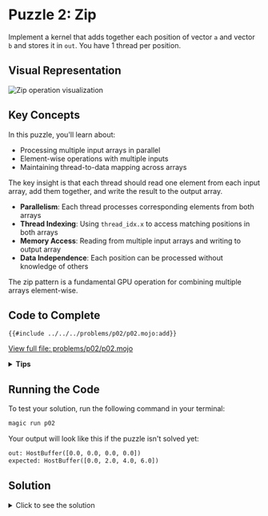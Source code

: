 # Puzzle 2: Zip

Implement a kernel that adds together each position of vector `a` and vector `b` and stores it in `out`.
You have 1 thread per position.

## Visual Representation

![Zip operation visualization](https://raw.githubusercontent.com/srush/GPU-Puzzles/main/GPU_puzzlers_files/GPU_puzzlers_17_1.svg)

## Key Concepts

In this puzzle, you'll learn about:
- Processing multiple input arrays in parallel
- Element-wise operations with multiple inputs
- Maintaining thread-to-data mapping across arrays

The key insight is that each thread should read one element from each input array, add them together, and write the result to the output array.

- **Parallelism**: Each thread processes corresponding elements from both arrays
- **Thread Indexing**: Using `thread_idx.x` to access matching positions in both arrays
- **Memory Access**: Reading from multiple input arrays and writing to output array
- **Data Independence**: Each position can be processed without knowledge of others

The zip pattern is a fundamental GPU operation for combining multiple arrays element-wise.

## Code to Complete

```mojo
{{#include ../../../problems/p02/p02.mojo:add}}
```
<a href="../../../problems/p02/p02.mojo" class="filename">View full file: problems/p02/p02.mojo</a>

<details>
<summary><strong>Tips</strong></summary>

<div class="solution-tips">

1. Each thread needs to access the same position in both input arrays
2. Use the same thread index (`local_i`) to read from both arrays

</div>
</details>

## Running the Code

To test your solution, run the following command in your terminal:

```bash
magic run p02
```

Your output will look like this if the puzzle isn't solved yet:
```txt
out: HostBuffer([0.0, 0.0, 0.0, 0.0])
expected: HostBuffer([0.0, 2.0, 4.0, 6.0])
```

## Solution

<details>
<summary>Click to see the solution</summary>

```mojo
{{#include ../../../solutions/p02/p02.mojo:add_solution}}
```

<div class="solution-explanation">

This solution:

- Uses `local_i` (thread index) to access corresponding elements in both arrays
- Adds the values from arrays `a` and `b`
- Stores the result in the output array

</div>
</details>
